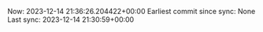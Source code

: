 Now: 2023-12-14 21:36:26.204422+00:00 Earliest commit since sync: None Last sync: 2023-12-14 21:30:59+00:00
